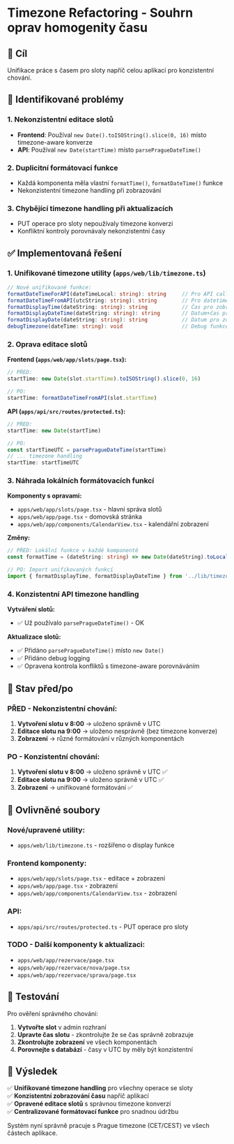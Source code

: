 # Timezone Refactoring - Souhrn oprav homogenity času

## 🎯 Cíl
Unifikace práce s časem pro sloty napříč celou aplikací pro konzistentní chování.

## 🚨 Identifikované problémy

### 1. Nekonzistentní editace slotů
- **Frontend**: Používal `new Date().toISOString().slice(0, 16)` místo timezone-aware konverze
- **API**: Používal `new Date(startTime)` místo `parsePragueDateTime()`

### 2. Duplicitní formátovací funkce
- Každá komponenta měla vlastní `formatTime()`, `formatDateTime()` funkce
- Nekonzistentní timezone handling při zobrazování

### 3. Chybějící timezone handling při aktualizacích
- PUT operace pro sloty nepoužívaly timezone konverzi
- Konfliktní kontroly porovnávaly nekonzistentní časy

## ✅ Implementovaná řešení

### 1. Unifikované timezone utility (`apps/web/lib/timezone.ts`)
```typescript
// Nové unifikované funkce:
formatDateTimeForAPI(dateTimeLocal: string): string     // Pro API calls
formatDateTimeFromAPI(utcString: string): string        // Pro datetime inputs
formatDisplayTime(dateString: string): string           // Čas pro zobrazení
formatDisplayDateTime(dateString: string): string       // Datum+čas pro zobrazení
formatDisplayDate(dateString: string): string           // Datum pro zobrazení
debugTimezone(dateTime: string): void                   // Debug funkce
```

### 2. Oprava editace slotů

**Frontend (`apps/web/app/slots/page.tsx`):**
```typescript
// PŘED:
startTime: new Date(slot.startTime).toISOString().slice(0, 16)

// PO:
startTime: formatDateTimeFromAPI(slot.startTime)
```

**API (`apps/api/src/routes/protected.ts`):**
```typescript
// PŘED:
startTime: new Date(startTime)

// PO:
const startTimeUTC = parsePragueDateTime(startTime)
// ... timezone handling
startTime: startTimeUTC
```

### 3. Náhrada lokálních formátovacích funkcí

**Komponenty s opravami:**
- `apps/web/app/slots/page.tsx` - hlavní správa slotů
- `apps/web/app/page.tsx` - domovská stránka
- `apps/web/app/components/CalendarView.tsx` - kalendářní zobrazení

**Změny:**
```typescript
// PŘED: Lokální funkce v každé komponentě
const formatTime = (dateString: string) => new Date(dateString).toLocaleTimeString('cs-CZ', ...)

// PO: Import unifikovaných funkcí
import { formatDisplayTime, formatDisplayDateTime } from '../lib/timezone'
```

### 4. Konzistentní API timezone handling

**Vytváření slotů:**
- ✅ Už používalo `parsePragueDateTime()` - OK

**Aktualizace slotů:**
- ✅ Přidáno `parsePragueDateTime()` místo `new Date()`
- ✅ Přidáno debug logging
- ✅ Opravena kontrola konfliktů s timezone-aware porovnáváním

## 🔄 Stav před/po

### PŘED - Nekonzistentní chování:
1. **Vytvoření slotu v 8:00** → uloženo správně v UTC
2. **Editace slotu na 9:00** → uloženo nesprávně (bez timezone konverze)
3. **Zobrazení** → různé formátování v různých komponentách

### PO - Konzistentní chování:
1. **Vytvoření slotu v 8:00** → uloženo správně v UTC ✅
2. **Editace slotu na 9:00** → uloženo správně v UTC ✅  
3. **Zobrazení** → unifikované formátování ✅

## 📁 Ovlivněné soubory

### Nové/upravené utility:
- `apps/web/lib/timezone.ts` - rozšířeno o display funkce

### Frontend komponenty:
- `apps/web/app/slots/page.tsx` - editace + zobrazení
- `apps/web/app/page.tsx` - zobrazení
- `apps/web/app/components/CalendarView.tsx` - zobrazení

### API:
- `apps/api/src/routes/protected.ts` - PUT operace pro sloty

### TODO - Další komponenty k aktualizaci:
- `apps/web/app/rezervace/page.tsx`
- `apps/web/app/rezervace/nova/page.tsx` 
- `apps/web/app/rezervace/sprava/page.tsx`

## 🧪 Testování

Pro ověření správného chování:

1. **Vytvořte slot** v admin rozhraní
2. **Upravte čas slotu** - zkontrolujte že se čas správně zobrazuje
3. **Zkontrolujte zobrazení** ve všech komponentách
4. **Porovnejte s databází** - časy v UTC by měly být konzistentní

## 🎉 Výsledek

✅ **Unifikované timezone handling** pro všechny operace se sloty  
✅ **Konzistentní zobrazování času** napříč aplikací  
✅ **Opravené editace slotů** s správnou timezone konverzí  
✅ **Centralizované formátovací funkce** pro snadnou údržbu

Systém nyní správně pracuje s Prague timezone (CET/CEST) ve všech částech aplikace. 